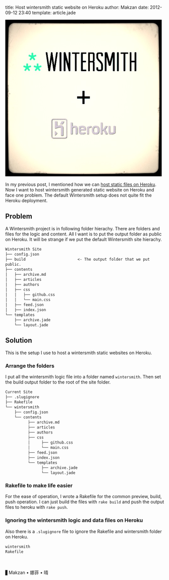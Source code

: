 title: Host wintersmith static website on Heroku
author: Makzan
date: 2012-09-12 23:40
template: article.jade

![wintersmith + heroku](wintersmith_heroku.jpg)

In my previous post, I mentioned how we can [host static files on Heroku][1]. Now I want to host wintersmith generated static website on Heroku and face one problem. The default Wintersmith setup does not quite fit the Heroku deployment.

## Problem
A Wintersmith project is in following folder hierachy. There are folders and files for the logic and content. All I want is to put the output folder as public on Heroku. It will be strange if we put the default Wintersmith site hierachy.

```
Wintersmith Site
├── config.json                          
├── build                       <- The output folder that we put public.
├── contents
│   ├── archive.md
│   ├── articles                         
│   ├── authors                          
│   ├── css
│   │   ├── github.css
│   │   └── main.css
│   ├── feed.json            
│   ├── index.json
└── templates
    ├── archive.jade
    └── layout.jade
```

## Solution

This is the setup I use to host a wintersmith static websites on Heroku.

### Arrange the folders

I put all the wintersmith logic file into a folder named `wintersmith`. Then set the build output folder to the root of the site folder.

```
Current Site
├── .slugignore
├── Rakefile
└── wintersmith
    ├── config.json 
    └── contents
          ├── archive.md
          ├── articles                         
          ├── authors                          
          ├── css
          │     ├── github.css
          │     └── main.css
          ├── feed.json            
          ├── index.json
          └── templates
                ├── archive.jade
                └── layout.jade
```

### Rakefile to make life easier

For the ease of operation, I wrote a Rakefile for the common preview, build, push operation. I can just build the files with `rake build` and push the output files to heroku with `rake push`.

<script src="https://gist.github.com/3707395.js"> </script>


### Ignoring the wintersmith logic and data files on Heroku

Also there is a `.slugignore` file to ignore the Rakefile and wintersmith folder on Heroku.

```
wintersmith
Rakefile
```
　

▋Makzan • 娜菲 • 晴

[1]: http://blog.makzan.me/articles/2012-002-host-static-websites-on-heroku/